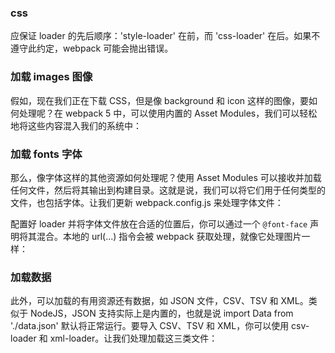 
### css
应保证 loader 的先后顺序：'style-loader' 在前，而 'css-loader' 在后。如果不遵守此约定，webpack 可能会抛出错误。


### 加载 images 图像
假如，现在我们正在下载 CSS，但是像 background 和 icon 这样的图像，要如何处理呢？在 webpack 5 中，可以使用内置的 Asset Modules，我们可以轻松地将这些内容混入我们的系统中：


### 加载 fonts 字体
那么，像字体这样的其他资源如何处理呢？使用 Asset Modules 可以接收并加载任何文件，然后将其输出到构建目录。这就是说，我们可以将它们用于任何类型的文件，也包括字体。让我们更新 webpack.config.js 来处理字体文件：

配置好 loader 并将字体文件放在合适的位置后，你可以通过一个 `@font-face` 声明将其混合。本地的 url(...) 指令会被 webpack 获取处理，就像它处理图片一样：


### 加载数据
此外，可以加载的有用资源还有数据，如 JSON 文件，CSV、TSV 和 XML。类似于 NodeJS，JSON 支持实际上是内置的，也就是说 import Data from './data.json' 默认将正常运行。要导入 CSV、TSV 和 XML，你可以使用 csv-loader 和 xml-loader。让我们处理加载这三类文件：

